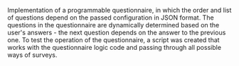 Implementation of a programmable questionnaire, in which the order and list of questions depend on the passed configuration in JSON format.
The questions in the questionnaire are dynamically determined based on the user's answers - the next question depends on the answer to the previous one.
To test the operation of the questionnaire, a script was created that works with the questionnaire logic code and passing through all possible ways of surveys.
